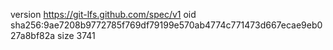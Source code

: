 version https://git-lfs.github.com/spec/v1
oid sha256:9ae7208b9772785f769df79199e570ab4774c771473d667ecae9eb027a8bf82a
size 3741
